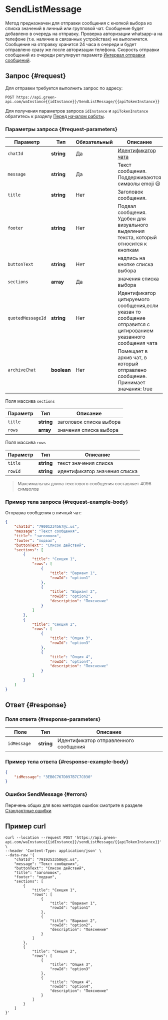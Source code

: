 # SendListMessage

Метод предназначен для отправки сообщения с кнопкой выбора из списка значений в личный или групповой чат.
Сообщение будет добавлено в очередь на отправку.  Проверка авторизации whatsapp-а на телефоне (т.е. наличие в связанных устройствах) не выполняется. Сообщение на отправку хранится 24 часа в очереди и будет отправлено сразу же после авторизации телефона. 
Скорость отправки сообщений из очереди регулирует параметр [Интервал отправки сообщений](../send-messages-delay.md).

## Запрос {#request}

Для отправки требуется выполнить запрос по адресу:
```
POST https://api.green-api.com/waInstance{{idInstance}}/SendListMessage/{{apiTokenInstance}}
```

Для получения параметров запроса `idInstance` и `apiTokenInstance` обратитесь к разделу [Перед началом работы](../../before-start.md#parameters).

### Параметры запроса {#request-parameters}

Параметр | Тип | Обязательный | Описание
----- | ----- | ----- | -----
`chatId` | **string** | Да | [Идентификатор чата](../chat-id.md)
`message` | **string** | Да | Текст сообщения. Поддерживаются символы emoji 😃 
`title` | **string** | Нет | Заголовок сообщения.
`footer` | **string** | Нет | Подвал сообщения. Удобен для визуального выделения текста, который относится к кнопкам
`buttonText` | **string** | Нет | надпись на кнопке списка выбора
`sections` | **array** | Да | значения списка выбора
`quotedMessageId` | **string** | Нет | Идентификатор цитируемого сообщения,если указан то сообщение отправится с цитированием указанного сообщения чата
`archiveChat` | **boolean** | Нет | Помещает в архив чат, в который отправлено сообщение. Принимает значания: true|false

Поля массива `sections`

Параметр | Тип | Описание
----- | ----- | -----
`title` | **string** | заголовок списка выбора
`rows` | **array** | значения списка выбора

Поля массива `rows`

Параметр | Тип | Описание
----- | ----- | -----
`title` | **string** | текст значения списка
`rowId` | **string** | идентификатор значения списка


> Максимальная длина текстового сообщения составляет 4096 символов

### Пример тела запроса {#request-example-body}

Отправка сообщения в личный чат:
```json
{
    "chatId": "79001234567@c.us",
    "message": "Текст сообщения",
    "title": "заголовок",
    "footer": "подвал",
    "buttonText": "Список действий",
    "sections": [
        {
            "title": "Секция 1",
            "rows": [
                {
                    "title": "Вариант 1",
                    "rowId": "option1"
                },
                {
                    "title": "Вариант 2",
                    "rowId": "option2",
                    "description": "Пояснение"
                }
            ]
        },
        {
            "title": "Секция 2",
            "rows": [
                {
                    "title": "Опция 3",
                    "rowId": "option3"
                },
                {
                    "title": "Опция 4",
                    "rowId": "option4",
                    "description": "Пояснение"
                }
            ]
        }
    ]
}
```

## Ответ {#response}

### Поля ответа {#response-parameters}

Поле | Тип |  Описание
----- | ----- | -----
`idMessage ` | **string** | Идентификатор отправленного сообщения 

### Пример тела ответа {#response-example-body}

```json
{
    "idMessage": "3EB0C767D097B7C7C030"
}
```

### Ошибки SendMessage {#errors}

Перечень общих для всех методов ошибок смотрите в разделе [Стандартные ошибки](../common-errors.md)

## Пример curl

```
curl --location --request POST 'https://api.green-api.com/waInstance{{idInstance}}/sendListMessage/{{apiTokenInstance}}' \
--header 'Content-Type: application/json' \
--data-raw '{
    "chatId": "79192533586@c.us",
    "message": "Текст сообщения",
    "buttonText": "Список действий",
    "title": "заголовок",
    "footer": "подвал",
    "sections": [
        {
            "title": "Секция 1",
            "rows": [
                {
                    "title": "Вариант 1",
                    "rowId": "option1"
                },
                {
                    "title": "Вариант 2",
                    "rowId": "option2",
                    "description": "Пояснение"
                }
            ]
        },
        {
            "title": "Секция 2",
            "rows": [
                {
                    "title": "Опция 3",
                    "rowId": "option3"
                },
                {
                    "title": "Опция 4",
                    "rowId": "option4",
                    "description": "Пояснение"
                }
            ]
        }
    ]
}'
```